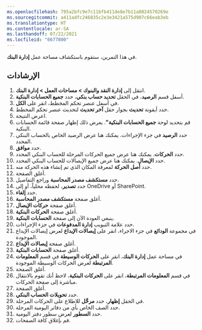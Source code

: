```yaml
---
ms.openlocfilehash: 795a2bfc9e7c11bfb411de8e7b11a8024570269e
ms.sourcegitcommit: a411adfc246835c2e3e3421a575d907c66eab3eb
ms.translationtype: HT
ms.contentlocale: ar-SA
ms.lasthandoff: 07/22/2021
ms.locfileid: "6677800"
---
```

في هذا التمرين، ستقوم باستكشاف مساحة عمل **إدارة البنك**.

## <a name="instructions"></a>الإرشادات 

1.  انتقل إلى **‏‫إدارة النقد والبنوك‬ > مساحات العمل > إدارة البنك**.
2.  أسفل قسم **الرصيد**، في الحقل **تحديد حساب بنكي**، حدد **جميع الحسابات البنكية**.
3.  في أسفل عنصر تحكم المخطط، انقر على **الكل**.
4.  حدد أيقونة **تحديث** بجوار حقل **آخر تحديث** لتحديث عنصر تحكم المخطط. 
5.  اعرض النتيجة.
5.  قم بتحديد لوحة **جميع الحسابات البنكية"**. يعرض ذلك إظهار صفحة قائمة الحسابات البنكية.
6.  حدد **الرصيد** في جزء الإجراءات. يمكنك هنا عرض الرصيد الخاص بالحساب البنكي المحدد.
7.  حدد **موافق**.
8.  حدد **الحركات**. يمكنك هنا عرض جميع الحركات المرحلة للحساب البنكي المحدد.
9.  حدد **الإيصال**. يمكنك هنا عرض جميع الإيصالات للحساب البنكي المحدد.
10. حدد **أصل الحركة** لمعرفة المكان الذي تم إنشاء هذه الحركة منه.
11. أغلق الصفحة.
12. حدد **مستكشف مصدر المحاسبة** وراجع التفاصيل.
13. حدد **تصدير**، لحفظه محلياً، أو إلى OneDrive أو SharePoint.
14. حدد **إلغاء**.
15. أغلق صفحة **مستكشف مصدر المحاسبة**.
16. أغلق صفحة **حركات الإيصال**.
17. أغلق صفحة **الحركات البنكية**.
18. ينبغي العودة الآن إلى صفحة **الحسابات البنكية**.
19. حدد علامة التبويب **إدارة المدفوعات** في جزء الإجراءات.
20. في مجموعة **الودائع** في جزء الاجراء، انقر على **إيصالات الإيداع** لعرض إيصالات الإيداع الموجودة.
19. أغلق صفحة **إيصالات الإيداع**.
20. أغلق صفحة **الحسابات البنكية**.
21. في مساحة عمل **إدارة البنك**، انقر على **الحركات الوسيطة** في قسم **المعلومات المرتبطة** لعرض الحركات الوسيطة الموجودة.
22. أغلق الصفحة.
23. في قسم **المعلومات المرتبطة**، انقر على **الحركات البنكية**، لاحظ أنك تقوم بالانتقال مباشرة إلى صفحة الحركات.
24. أغلق الصفحة.
25. حدد **تحويلات الحساب البنكي**.
26. في الحقل **إظهار**، حدد **مرحَّل** للاطلاع على الحركات المرحلة.
27. حدد الصف الخاص بأي من دفاتر اليومية المرحلة. 
28. حدد **السطور** لعرض سطور دفتر اليومية.
29. قم بإغلاق كافة الصفحات.



